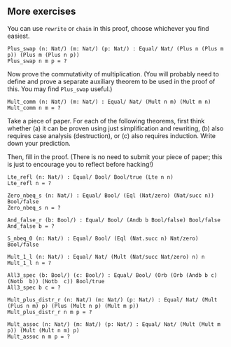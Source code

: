 ## More exercises

You can use ``rewrite`` or ``chain`` in this proof, choose whichever you find easiest.

```rust,ignore
Plus_swap (n: Nat/) (m: Nat/) (p: Nat/) : Equal/ Nat/ (Plus n (Plus m p)) (Plus m (Plus n p))
Plus_swap n m p = ?
```

Now prove the commutativity of multiplication. (You will probably need to define and prove a separate auxiliary theorem to be used in the proof of this. You may find ``Plus_swap`` useful.)

```rust,ignore
Mult_comm (n: Nat/) (m: Nat/) : Equal/ Nat/ (Mult n m) (Mult m n)
Mult_comm n m = ?
```

Take a piece of paper. For each of the following theorems, first think whether (a) it can be proven using just simplification and rewriting, (b) also requires case analysis (destruction), or (c) also requires induction. Write down your prediction.

Then, fill in the proof. (There is no need to submit your piece of paper; this is just to encourage you to reflect before hacking!)

```rust,ignore
Lte_refl (n: Nat/) : Equal/ Bool/ Bool/true (Lte n n)
Lte_refl n = ?

Zero_nbeq_s (n: Nat/) : Equal/ Bool/ (Eql (Nat/zero) (Nat/succ n)) Bool/false
Zero_nbeq_s n = ?

And_false_r (b: Bool/) : Equal/ Bool/ (Andb b Bool/false) Bool/false
And_false b = ?

S_nbeq_0 (n: Nat/) : Equal/ Bool/ (Eql (Nat.succ n) Nat/zero) Bool/false

Mult_1_l (n: Nat/) : Equal/ Nat/ (Mult (Nat/succ Nat/zero) n) n
Mult_1_l n = ?

All3_spec (b: Bool/) (c: Bool/) : Equal/ Bool/ (Orb (Orb (Andb b c) (Notb  b)) (Notb  c)) Bool/true
All3_spec b c = ?

Mult_plus_distr_r (n: Nat/) (m: Nat/) (p: Nat/) : Equal/ Nat/ (Mult (Plus n m) p) (Plus (Mult n p) (Mult m p))
Mult_plus_distr_r n m p = ?

Mult_assoc (n: Nat/) (m: Nat/) (p: Nat/) : Equal/ Nat/ (Mult (Mult m p)) (Mult (Mult n m) p)
Mult_assoc n m p = ?
```
